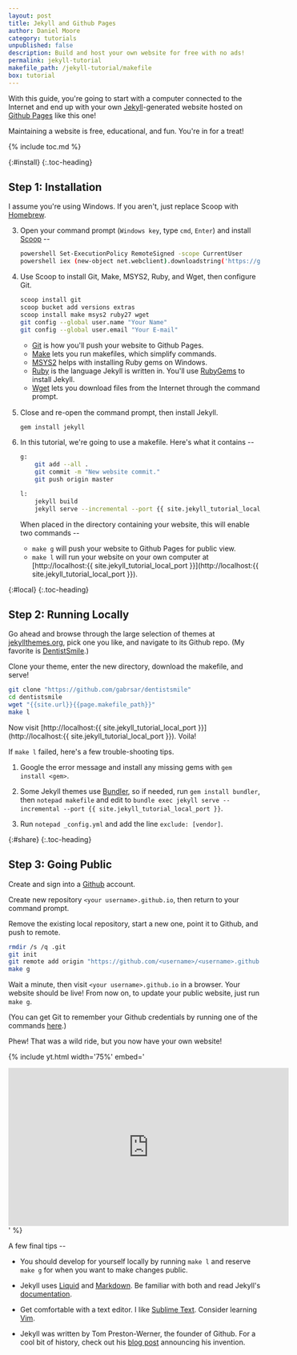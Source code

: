 ```yaml
---
layout: post
title: Jekyll and Github Pages
author: Daniel Moore
category: tutorials
unpublished: false
description: Build and host your own website for free with no ads!
permalink: jekyll-tutorial
makefile_path: /jekyll-tutorial/makefile
box: tutorial
---
```


With this guide, you're going to start with a computer connected to the Internet and end up with your own [Jekyll](http://jekyllrb.com)-generated website hosted on [Github Pages](https://pages.github.com) like this one!

Maintaining a website is free, educational, and fun. You're in for a treat!

{% include toc.md %}

{:#install}
{:.toc-heading}
## Step 1: Installation

I assume you're using Windows. If you aren't, just replace Scoop with [Homebrew](https://brew.sh/).

3. Open your command prompt (`Windows key`, type `cmd`, `Enter`) and install [Scoop](http://scoop.sh) --

    ```bash
    powershell Set-ExecutionPolicy RemoteSigned -scope CurrentUser
    powershell iex (new-object net.webclient).downloadstring('https://get.scoop.sh')
    ```

3. Use Scoop to install Git, Make, MSYS2, Ruby, and Wget, then configure Git.

    ```bash
    scoop install git
    scoop bucket add versions extras
    scoop install make msys2 ruby27 wget
    git config --global user.name "Your Name"
    git config --global user.email "Your E-mail"
    ```

    * [Git](https://git-scm.com/) is how you'll push your website to Github Pages.
    * [Make](https://www.gnu.org/software/make/) lets you run makefiles, which simplify commands.
    * [MSYS2](https://www.msys2.org/) helps with installing Ruby gems on Windows.
    * [Ruby](https://www.ruby-lang.org/en/) is the language Jekyll is written in. You'll use [RubyGems](https://rubygems.org/) to install Jekyll.
    * [Wget](https://www.gnu.org/software/wget/) lets you download files from the Internet through the command prompt.
    <span style="display:block;margin-bottom:15px;"></span>

4. Close and re-open the command prompt, then install Jekyll.

    ```bash
    gem install jekyll
    ```

5. In this tutorial, we're going to use a makefile. Here's what it contains --

    ```bash
    g:
        git add --all .
        git commit -m "New website commit."
        git push origin master

    l:
        jekyll build
        jekyll serve --incremental --port {{ site.jekyll_tutorial_local_port }}
    ```

    When placed in the directory containing your website, this will enable two commands --

    * `make g` will push your website to Github Pages for public view.
    * `make l` will run your website on your own computer at [http://localhost:{{ site.jekyll_tutorial_local_port }}](http://localhost:{{ site.jekyll_tutorial_local_port }}).

{:#local}
{:.toc-heading}
## Step 2: Running Locally

Go ahead and browse through the large selection of themes at [jekyllthemes.org](http://jekyllthemes.org/), pick one you like, and navigate to its Github repo. (My favorite is [DentistSmile](http://jekyllthemes.org/themes/dentistsmile/).)

Clone your theme, enter the new directory, download the makefile, and serve!

```bash
git clone "https://github.com/gabrsar/dentistsmile"
cd dentistsmile
wget "{{site.url}}{{page.makefile_path}}"
make l
```

Now visit [http://localhost:{{ site.jekyll_tutorial_local_port }}](http://localhost:{{ site.jekyll_tutorial_local_port }}). Voila! 

If `make l` failed, here's a few trouble-shooting tips.

1. Google the error message and install any missing gems with `gem install <gem>`.

2. Some Jekyll themes use [Bundler](https://bundler.io/), so if needed, run `gem install bundler`, then `notepad makefile` and edit to `bundle exec jekyll serve --incremental --port {{ site.jekyll_tutorial_local_port }}`.

3. Run `notepad _config.yml` and add the line `exclude: [vendor]`.

{:#share}
{:.toc-heading}
## Step 3: Going Public

Create and sign into a [Github](https://github.com) account.

Create new repository `<your username>.github.io`, then return to your command prompt.

Remove the existing local repository, start a new one, point it to Github, and push to remote.

```bash
rmdir /s /q .git
git init
git remote add origin "https://github.com/<username>/<username>.github.io"
make g
```

Wait a minute, then visit `<your username>.github.io` in a browser. Your website should be live! From now on, to update your public website, just run `make g`.

(You can get Git to remember your Github credentials by running one of the commands [here](https://help.github.com/articles/caching-your-github-password-in-git/).)

Phew! That was a wild ride, but you now have your own website!

{% include yt.html width='75%' embed='
<iframe width="560" height="315" src="https://www.youtube.com/embed/oyFQVZ2h0V8" frameborder="0" allowfullscreen></iframe>
' %}

A few final tips --

* You should develop for yourself locally by running `make l` and reserve `make g` for when you want to make changes public.

* Jekyll uses [Liquid](https://shopify.github.io/liquid/) and [Markdown](https://github.com/adam-p/markdown-here/wiki/Markdown-Cheatsheet). Be familiar with both and read Jekyll's [documentation](https://jekyllrb.com/docs/home/).

* Get comfortable with a text editor. I like [Sublime Text](https://www.sublimetext.com/). Consider learning [Vim](https://www.vim.org/).

* Jekyll was written by Tom Preston-Werner, the founder of Github. For a cool bit of history, check out his [blog post](http://tom.preston-werner.com/2008/11/17/blogging-like-a-hacker.html) announcing his invention.
